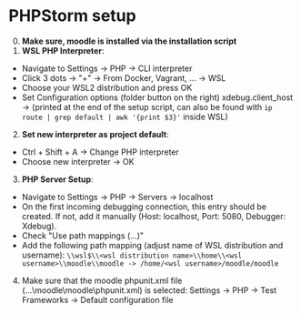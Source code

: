 # PHPStorm setup
0. **Make sure, moodle is installed via the installation script**
1. **WSL PHP Interpreter**:
- Navigate to Settings -> PHP -> CLI interpreter
- Click 3 dots -> "+" -> From Docker, Vagrant, ... -> WSL
- Choose your WSL2 distribution and press OK
- Set Configuration options (folder button on the right) xdebug.client_host -> <ip of WSL default gateway> (printed at
  the end of the setup script, can also be found with `ip route | grep default | awk '{print $3}'` inside WSL)

2. **Set new interpreter as project default**:
- Ctrl + Shift + A -> Change PHP interpreter
- Choose new interpreter -> OK

3. **PHP Server Setup**:
- Navigate to Settings -> PHP -> Servers -> localhost
- On the first incoming debugging connection, this entry should be created. If not, add it manually (Host: localhost, Port: 5080, Debugger: Xdebug).
- Check "Use path mappings (...)"
- Add the following path mapping (adjust name of WSL distribution and username):
  `\\wsl$\\<wsl distribution name>\\home\\<wsl username>\\moodle\\moodle -> /home/<wsl username>/moodle/moodle`

4. Make sure that the moodle phpunit.xml file (...\moodle\moodle\phpunit.xml) is selected: 
   Settings -> PHP -> Test Frameworks -> Default configuration file
